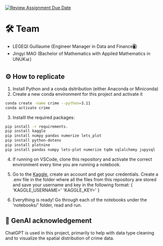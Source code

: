 [![Review Assignment Due Date](https://classroom.github.com/assets/deadline-readme-button-22041afd0340ce965d47ae6ef1cefeee28c7c493a6346c4f15d667ab976d596c.svg)](https://classroom.github.com/a/VaFOWmpj)

# 🛠 Team

- LEGEQI Guillaume (Engineer Manager in Data and Finance🖥)
- Jingyi MAO (Bachelor of Mathematics with Appiled Mathematics in UNUK📊)

## ⚙️ How to replicate
1. Install Python and a conda dsitribution (either Anaconda or Miniconda)
2. Create a new conda environment for this project and activate it

```bash
conda create -name crime --python=3.11
conda activate crime
```

3. Installl the required packages:

```bash
pip install -r requirements.
pip install kaggle
pip install numpy pandas numerize lets_plot
pip install python-dotenv
pip install plotnine
pip install pandas numpy lets-plot numerize tqdm sqlalchemy jupysql
```

4. If running on VSCode, clone this repository and activate the correct environment every time you are running a notebook.

5. Go to the [Kaggle](https://www.kaggle.com/), create an account and get your credentials. Create a .env file in the folder where all the files from this repository are stored and save your username and key in the following format:
{
    'KAGGLE_USERNAME=<your user name>'
    'KAGGLE_KEY=<your key>'
}

6. Everything is ready! Go through each of the notebooks under the 'notebooks/' folder, read and run.


 
## 🤖 GenAI acknowledgement
ChatGPT is used in this project, primarily to help with data type cleaning and to visualize the spatial distribution of crime data.